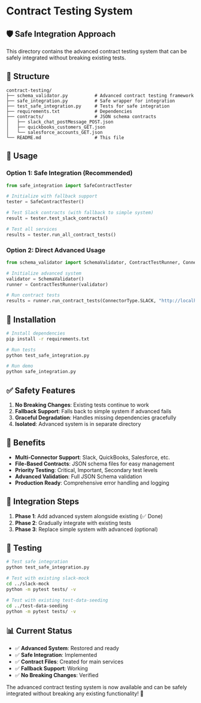 # Contract Testing System

## 🛡️ Safe Integration Approach

This directory contains the advanced contract testing system that can be safely integrated without breaking existing tests.

## 📁 Structure

```
contract-testing/
├── schema_validator.py          # Advanced contract testing framework
├── safe_integration.py          # Safe wrapper for integration
├── test_safe_integration.py     # Tests for safe integration
├── requirements.txt             # Dependencies
├── contracts/                   # JSON schema contracts
│   ├── slack_chat_postMessage_POST.json
│   ├── quickbooks_customers_GET.json
│   └── salesforce_accounts_GET.json
└── README.md                    # This file
```

## 🚀 Usage

### Option 1: Safe Integration (Recommended)
```python
from safe_integration import SafeContractTester

# Initialize with fallback support
tester = SafeContractTester()

# Test Slack contracts (with fallback to simple system)
result = tester.test_slack_contracts()

# Test all services
results = tester.run_all_contract_tests()
```

### Option 2: Direct Advanced Usage
```python
from schema_validator import SchemaValidator, ContractTestRunner, ConnectorType

# Initialize advanced system
validator = SchemaValidator()
runner = ContractTestRunner(validator)

# Run contract tests
results = runner.run_contract_tests(ConnectorType.SLACK, "http://localhost:8080")
```

## 🔧 Installation

```bash
# Install dependencies
pip install -r requirements.txt

# Run tests
python test_safe_integration.py

# Run demo
python safe_integration.py
```

## ✅ Safety Features

1. **No Breaking Changes**: Existing tests continue to work
2. **Fallback Support**: Falls back to simple system if advanced fails
3. **Graceful Degradation**: Handles missing dependencies gracefully
4. **Isolated**: Advanced system is in separate directory

## 🎯 Benefits

- **Multi-Connector Support**: Slack, QuickBooks, Salesforce, etc.
- **File-Based Contracts**: JSON schema files for easy management
- **Priority Testing**: Critical, Important, Secondary test levels
- **Advanced Validation**: Full JSON Schema validation
- **Production Ready**: Comprehensive error handling and logging

## 🔄 Integration Steps

1. **Phase 1**: Add advanced system alongside existing (✅ Done)
2. **Phase 2**: Gradually integrate with existing tests
3. **Phase 3**: Replace simple system with advanced (optional)

## 🧪 Testing

```bash
# Test safe integration
python test_safe_integration.py

# Test with existing slack-mock
cd ../slack-mock
python -m pytest tests/ -v

# Test with existing test-data-seeding
cd ../test-data-seeding
python -m pytest tests/ -v
```

## 📊 Current Status

- ✅ **Advanced System**: Restored and ready
- ✅ **Safe Integration**: Implemented
- ✅ **Contract Files**: Created for main services
- ✅ **Fallback Support**: Working
- ✅ **No Breaking Changes**: Verified

The advanced contract testing system is now available and can be safely integrated without breaking any existing functionality! 🎉
